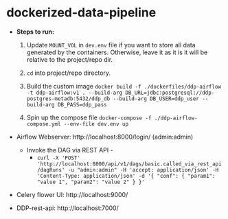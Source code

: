 # dockerized-data-pipeline

* <b>Steps to run:</b>

  1. Update `MOUNT_VOL` in `dev.env` file if you want to store all data generated by the containers. 
  Otherwise, leave it as it is it will be relative to the project/repo dir.

  2. `cd` into project/repo directory.

  3. Build the custom image
  `docker build -f ./dockerfiles/ddp-airflow -t ddp-airflow:v1 . --build-arg DB_URL=jdbc:postgresql://ddp-postgres-metadb:5432/ddp_db --build-arg DB_USER=ddp_user --build-arg DB_PASS=ddp_pass`

  4. Spin up the compose file
  `docker-compose -f ./ddp-airflow-compose.yml --env-file dev.env up`

* Airflow Webserver: http://localhost:8000/login/ (admin:admin)
  * Invoke the DAG via REST API - 
    * `curl -X 'POST' 'http://localhost:8000/api/v1/dags/basic.called_via_rest_api/dagRuns' -u "admin:admin" -H 'accept: application/json' -H 'Content-Type: application/json' -d '{ "conf": { "param1": "value 1", "param2": "value 2" } }'`
* Celery flower UI: http://localhost:9000/
* DDP-rest-api: http://localhost:7000/


